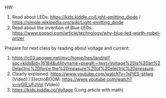 HW:
1. Read about LEDs: https://kids.kiddle.co/Light-emitting_diode / https://simple.wikipedia.org/wiki/Light-emitting_diode
1. Read about the invention of Blue LEDs: https://www.popsci.com/article/technology/why-blue-led-worth-nobel-prize/

Prepare for next class by reading about voltage and current:
1. https://c03.apogee.net/mvc/home/hes/land/el?spc=kids&id=16184&utilityname=pseg#:~:text=Voltage%20is%20an%20electric%20force,the%20measure%20of%20electric%20pressure.
1. Clearly explained: https://www.youtube.com/watch?v=1xPjES-sHwg (Video) / ElectroBOOM: https://www.youtube.com/watch?v=iyG9_UFJVoI (Video)
1. https://kids.kiddle.co/Voltage (Long article with math)

